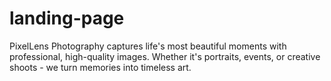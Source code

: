 # landing-page
PixelLens Photography captures life's most beautiful moments with professional, high-quality images. Whether it's portraits, events, or creative shoots - we turn memories into timeless art.
